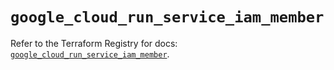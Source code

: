 # `google_cloud_run_service_iam_member`

Refer to the Terraform Registry for docs: [`google_cloud_run_service_iam_member`](https://registry.terraform.io/providers/hashicorp/google-beta/5.35.0/docs/resources/google_cloud_run_service_iam_member).
